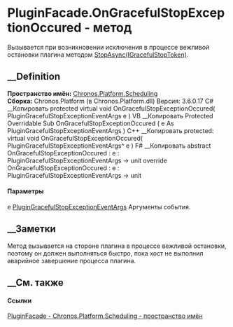 # PluginFacade.OnGracefulStopExceptionOccured - метод
Вызывается при возникновении исключения в процессе вежливой остановки плагина
методом
[StopAsync(IGracefulStopToken)](M_Chronos_Contracts_ISupportGracefulStop_StopAsync.htm).
## __Definition
 **Пространство имён:**
[Chronos.Platform.Scheduling](N_Chronos_Platform_Scheduling.htm)  
 **Сборка:** Chronos.Platform (в Chronos.Platform.dll) Версия: 3.6.0.17
C# __Копировать
     protected virtual void OnGracefulStopExceptionOccured(
    	PluginGracefulStopExceptionEventArgs e
    )
VB __Копировать
     Protected Overridable Sub OnGracefulStopExceptionOccured ( 
    	e As PluginGracefulStopExceptionEventArgs
    )
C++ __Копировать
     protected:
    virtual void OnGracefulStopExceptionOccured(
    	PluginGracefulStopExceptionEventArgs^ e
    )
F# __Копировать
     abstract OnGracefulStopExceptionOccured : 
            e : PluginGracefulStopExceptionEventArgs -> unit 
    override OnGracefulStopExceptionOccured : 
            e : PluginGracefulStopExceptionEventArgs -> unit 
#### Параметры
e
[PluginGracefulStopExceptionEventArgs](T_Chronos_Platform_Scheduling_PluginGracefulStopExceptionEventArgs.htm)
    Аргументы события.
##  __Заметки
Метод вызывается на стороне плагина в процессе вежливой остановки, поэтому он
должен выполняться быстро, пока хост не выполнил аварийное завершение процесса
плагина.
## __См. также
#### Ссылки
[PluginFacade - ](T_Chronos_Platform_Scheduling_PluginFacade.htm)
[Chronos.Platform.Scheduling - пространство
имён](N_Chronos_Platform_Scheduling.htm)
